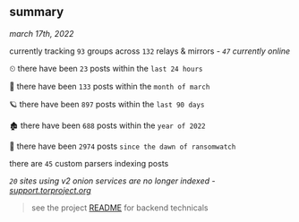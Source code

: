 
## summary
_march 17th, 2022_

currently tracking `93` groups across `132` relays & mirrors - _`47` currently online_

⏲ there have been `23` posts within the `last 24 hours`

🦈 there have been `133` posts within the `month of march`

🪐 there have been `897` posts within the `last 90 days`

🏚 there have been `688` posts within the `year of 2022`

🦕 there have been `2974` posts `since the dawn of ransomwatch`

there are `45` custom parsers indexing posts

_`20` sites using v2 onion services are no longer indexed - [support.torproject.org](https://support.torproject.org/onionservices/v2-deprecation/)_

> see the project [README](https://github.com/thetanz/ransomwatch#ransomwatch--) for backend technicals
